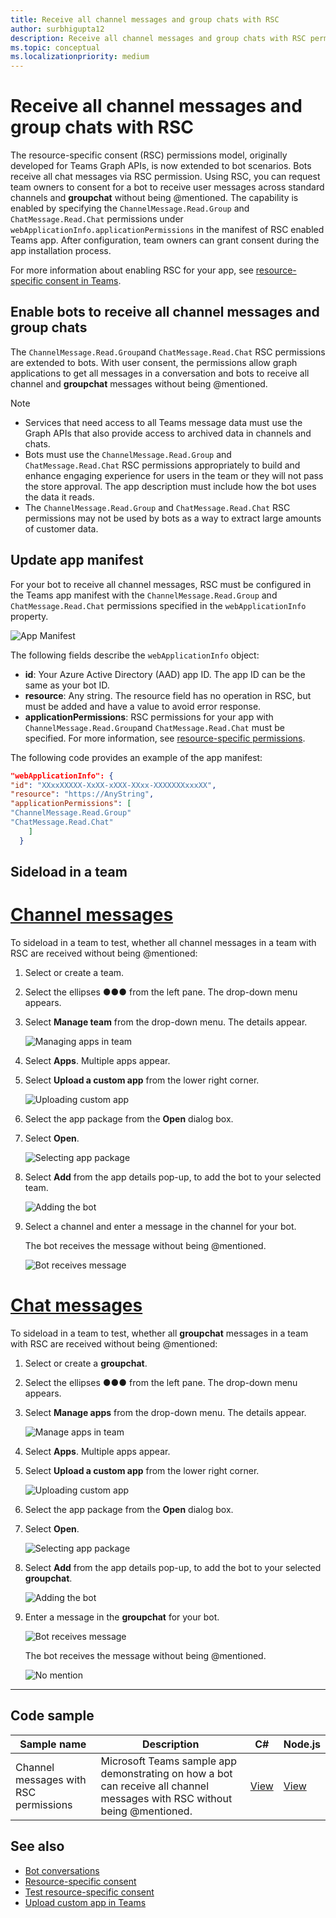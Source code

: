 ```yaml
---
title: Receive all channel messages and group chats with RSC
author: surbhigupta12
description: Receive all channel messages and group chats with RSC permissions
ms.topic: conceptual
ms.localizationpriority: medium
---
```


# Receive all channel messages and group chats with RSC

The resource-specific consent (RSC) permissions model, originally developed for Teams Graph APIs, is now extended to bot scenarios. Bots receive all chat messages via RSC permission. Using RSC, you can request team owners to consent for a bot to receive user messages across standard channels and **groupchat** without being @mentioned. The capability is enabled by specifying the `ChannelMessage.Read.Group` and `ChatMessage.Read.Chat` permissions under `webApplicationInfo.applicationPermissions` in the manifest of RSC enabled Teams app. After configuration, team owners can grant consent during the app installation process.

For more information about enabling RSC for your app, see [resource-specific consent in Teams](/microsoftteams/platform/graph-api/rsc/resource-specific-consent#update-your-teams-app-manifest).

## Enable bots to receive all channel messages and group chats

The `ChannelMessage.Read.Group`and `ChatMessage.Read.Chat` RSC permissions are extended to bots. With user consent, the permissions allow graph applications to get all messages in a conversation and bots to receive all channel and **groupchat** messages without being @mentioned.

> [!NOTE]
> * Services that need access to all Teams message data must use the Graph APIs that also provide access to archived data in channels and chats.
> * Bots must use the `ChannelMessage.Read.Group` and `ChatMessage.Read.Chat` RSC permissions appropriately to build and enhance engaging experience for users in the team or they will not pass the store approval. The app description must include how the bot uses the data it reads.
> * The `ChannelMessage.Read.Group` and `ChatMessage.Read.Chat` RSC permissions may not be used by bots as a way to extract large amounts of customer data.

## Update app manifest

For your bot to receive all channel messages, RSC must be configured in the Teams app manifest with the `ChannelMessage.Read.Group` and `ChatMessage.Read.Chat` permissions specified in the `webApplicationInfo` property.

 ![App Manifest](~/assets/images/bots/manifest_image.png)

The following fields describe the `webApplicationInfo` object:

* **id**: Your Azure Active Directory (AAD) app ID. The app ID can be the same as your bot ID.
* **resource**: Any string. The resource field has no operation in RSC, but must be added and have a value to avoid error response.
* **applicationPermissions**: RSC permissions for your app with `ChannelMessage.Read.Group`and `ChatMessage.Read.Chat` must be specified. For more information, see [resource-specific permissions](/microsoftteams/platform/graph-api/rsc/resource-specific-consent#resource-specific-permissions).

The following code provides an example of the app manifest:

```json
"webApplicationInfo": {
"id": "XXxxXXXXX-XxXX-xXXX-XXxx-XXXXXXXxxxXX",
"resource": "https://AnyString",
"applicationPermissions": [
"ChannelMessage.Read.Group"
"ChatMessage.Read.Chat"
    ]
  }
```

## Sideload in a team

# [Channel messages](#tab/channel)

To sideload in a team to test, whether all channel messages in a team with RSC are received without being @mentioned:

1. Select or create a team.
1. Select the ellipses &#x25CF;&#x25CF;&#x25CF; from the left pane. The drop-down menu appears.
1. Select **Manage team** from the drop-down menu. The details appear.

   ![Managing apps in team](~/bots/how-to/conversations/Media/managingteam.png)

1. Select **Apps**. Multiple apps appear.
1. Select **Upload a custom app** from the lower right corner.

    ![Uploading custom app](~/bots/how-to/conversations/Media/uploadingcustomapp.png)

1. Select the app package from the **Open** dialog box.
1. Select **Open**.

    ![Selecting app package](~/bots/how-to/conversations/Media/selectapppackage.png)

1. Select **Add** from the app details pop-up, to add the bot to your selected team.

    ![Adding the bot](~/bots/how-to/conversations/Media/addingbot.png)

1. Select a channel and enter a message in the channel for your bot.

    The bot receives the message without being @mentioned.

    ![Bot receives message](~/bots/how-to/conversations/Media/botreceivingmessage.png)

# [Chat messages](#tab/chat)

To sideload in a team to test, whether all **groupchat** messages in a team with RSC are received without being @mentioned:

1. Select or create a **groupchat**.
1. Select the ellipses &#x25CF;&#x25CF;&#x25CF; from the left pane. The drop-down menu appears.
1. Select **Manage apps** from the drop-down menu. The details appear.

   ![Manage apps in team](~/assets/images/bots/Chats_Manage_Apps_Entry.png)

1. Select **Apps**. Multiple apps appear.
1. Select **Upload a custom app** from the lower right corner.

    ![Uploading custom app](~/assets/images/bots/Chats_Manage_Apps_Page.png)

1. Select the app package from the **Open** dialog box.
1. Select **Open**.

    ![Selecting app package](~/assets/images/bots/Chats_Sideload_App_FilePicker.png)

1. Select **Add** from the app details pop-up, to add the bot to your selected **groupchat**.

    ![Adding the bot](~/assets/images/bots/Chats_Install_Dialog.png)

1. Enter a message in the **groupchat** for your bot.

   ![Bot receives message](~/assets/images/bots/Bot_ReceiveMessage.png)

   The bot receives the message without being @mentioned.

   ![No mention](~/assets/images/bots/Bot_NoMention.png)

---

## Code sample

| Sample name | Description | C# |Node.js|
|-------------|-------------|------|----|
|Channel messages with RSC permissions|Microsoft Teams sample app demonstrating on how a bot can receive all channel messages with RSC without being @mentioned.|[View](https://github.com/OfficeDev/Microsoft-Teams-Samples/tree/main/samples/bot-receive-channel-messages-withRSC/csharp) |[View](https://github.com/OfficeDev/Microsoft-Teams-Samples/tree/main/samples/bot-receive-channel-messages-withRSC/nodejs) |

## See also

* [Bot conversations](/microsoftteams/platform/bots/how-to/conversations/conversation-basics)
* [Resource-specific consent](/microsoftteams/resource-specific-consent)
* [Test resource-specific consent](/microsoftteams/platform/graph-api/rsc/test-resource-specific-consent)
* [Upload custom app in Teams](~/concepts/deploy-and-publish/apps-upload.md)
